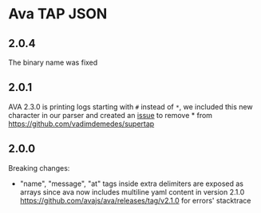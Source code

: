 # Ava TAP JSON

## 2.0.4
The binary name was fixed

## 2.0.1
AVA 2.3.0 is printing logs starting with `#` instead of `*`, we included this new character in our parser and created an [issue](https://github.com/vadimdemedes/supertap/issues/3) to remove * from https://github.com/vadimdemedes/supertap

## 2.0.0
Breaking changes:
- "name", "message", "at" tags inside extra delimiters are exposed as arrays since ava now includes multiline yaml content in version 2.1.0 https://github.com/avajs/ava/releases/tag/v2.1.0 for errors' stacktrace
